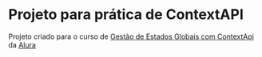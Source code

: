 # Projeto para prática de ContextAPI

Projeto criado para o curso de [Gestão de Estados Globais com ContextApi](https://cursos.alura.com.br/course/react-context-estados-globais-contextapi) da [Alura](http://alura.com.br/)